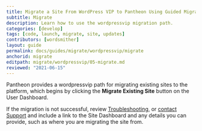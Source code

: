 ```yaml
---
title: Migrate a Site From WordPress VIP to Pantheon Using Guided Migration
subtitle: Migrate
description: Learn how to use the wordpressvip migration path.
categories: [develop]
tags: [code, launch, migrate, site, updates]
contributors: [wordsmither]
layout: guide
permalink: docs/guides/migrate/wordpressvip/migrate
anchorid: migrate
editpath: migrate/wordpressvip/05-migrate.md
reviewed: "2021-06-15"
---
```


Pantheon provides a wordpressvip path for migrating existing sites to the platform, which begins by clicking the **Migrate Existing Site** button on the User Dashboard.

<Partial file="migrate/migrate-wordpress.md" />

If the migration is not successful, review [Troubleshooting](troubleshooting), or [contact Support](/guides/support/contact-support/) and include a link to the Site Dashboard and any details you can provide, such as where you are migrating the site from.
